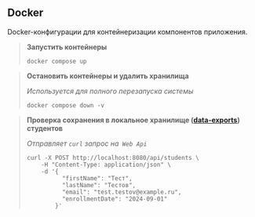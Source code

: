 ## Docker

Docker-конфигурации для контейнеризации компонентов приложения.

> **Запустить контейнеры**
> ```shell
> docker compose up
> ```

> **Остановить контейнеры и удалить хранилища**
> 
> *Используется для полного перезапуска системы*
> ```shell
> docker compose down -v
> ```
 
> **Проверка сохранения в локальное хранилище
> ([data-exports](./data_exports)) студентов**
> 
> *Отправляет `curl` запрос на` Web Api`*
> ```shell
> curl -X POST http://localhost:8080/api/students \
>     -H "Content-Type: application/json" \
>     -d '{
>           "firstName": "Тест",
>           "lastName": "Тестов",
>           "email": "test.testov@example.ru",
>           "enrollmentDate": "2024-09-01"
>         }'
> ```
